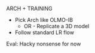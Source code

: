 ARCH + TRAINING

- Pick Arch like OLMO-IB
  - OR - Replicate a 3D model
- Follow standard LR flow

Eval:
  Hacky nonsense for now